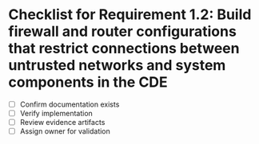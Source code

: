 # Checklist for Requirement 1.2: Build firewall and router configurations that restrict connections between untrusted networks and system components in the CDE

- [ ] Confirm documentation exists
- [ ] Verify implementation
- [ ] Review evidence artifacts
- [ ] Assign owner for validation
